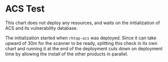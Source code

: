 # ACS Test

This chart does not deploy any resources, and waits on the initialization of ACS and its vulnerability database.

The initialization started when `rhtap-acs` was deployed.
Since it can take upward of 30m for the scanner to be ready, splitting this check in its own chart and running it at the end of the deployment cuts down on deployment time by allowing the install of the other products in parallel.
